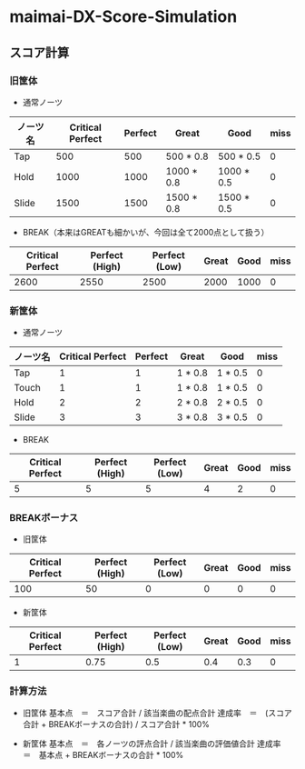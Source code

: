# maimai-DX-Score-Simulation

## スコア計算

### 旧筐体

- 通常ノーツ

|  ノーツ名    |  Critical Perfect  |  Perfect  |  Great  |  Good  |  miss  |
| ---- | ---- | ---- | ---- | ---- | ---- |
| Tap | 500 | 500 | 500 * 0.8 | 500 * 0.5 | 0 |
| Hold | 1000 | 1000 | 1000 * 0.8 | 1000 * 0.5 | 0 |
| Slide | 1500 | 1500 | 1500 * 0.8 | 1500 * 0.5 | 0 |

- BREAK（本来はGREATも細かいが、今回は全て2000点として扱う）

|   Critical Perfect   |  Perfect (High)  |  Perfect (Low)  |  Great  |  Good  |  miss  |
| ---- | ---- | ---- | ---- | ---- | ---- |
| 2600 | 2550 | 2500 | 2000 | 1000 | 0 |

### 新筐体

- 通常ノーツ

|  ノーツ名    |  Critical Perfect  |  Perfect  |  Great  |  Good  |  miss  |
| ---- | ---- | ---- | ---- | ---- | ---- |
| Tap | 1 | 1 | 1 * 0.8 | 1 * 0.5 | 0 |
| Touch | 1 | 1 | 1 * 0.8 | 1 * 0.5 | 0 |
| Hold | 2 | 2 | 2 * 0.8 | 2 * 0.5 | 0 |
| Slide | 3 | 3 | 3 * 0.8 | 3 * 0.5 | 0 |

- BREAK

|   Critical Perfect　|  Perfect (High)  |  Perfect (Low)  |  Great  |  Good  |  miss  |
| ---- | ---- | ---- | ---- | ---- | ---- |
| 5 | 5 | 5 | 4 | 2 | 0 |

### BREAKボーナス

- 旧筐体

|   Critical Perfect　|  Perfect (High)  |  Perfect (Low)  |  Great  |  Good  |  miss  |
| ---- | ---- | ---- | ---- | ---- | ---- |
| 100 | 50 | 0 | 0 | 0 | 0 |

- 新筐体

|   Critical Perfect　|  Perfect (High)  |  Perfect (Low)  |  Great  |  Good  |  miss  |
| ---- | ---- | ---- | ---- | ---- | ---- |
| 1 | 0.75 | 0.5 | 0.4 | 0.3 | 0 |

### 計算方法
- 旧筐体
基本点　＝　スコア合計 / 該当楽曲の配点合計
達成率　＝　(スコア合計 + BREAKボーナスの合計) / スコア合計 * 100%

- 新筐体
基本点　＝　各ノーツの評点合計 / 該当楽曲の評価値合計
達成率　＝　基本点 + BREAKボーナスの合計 * 100%
